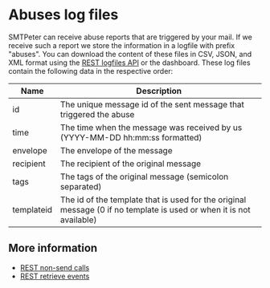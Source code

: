 # Abuses log files

SMTPeter can receive abuse reports that are triggered by your mail. If we
receive such a report we store the information in a logfile with prefix
"abuses". You can download the content of these files in CSV, JSON, and XML
format using the [REST logfiles API](rest-logfiles) or the dashboard. 
These log files contain the following data in the respective order:

| Name       | Description                                                                                                             |
| -----------| ----------------------------------------------------------------------------------------------------------------------- |
| id         | The unique message id of the sent message that triggered the abuse                                                      |
| time       | The time when the message was received by us (YYYY-MM-DD hh:mm:ss formatted)                                            |
| envelope   | The envelope of the message                                                                                             |
| recipient  | The recipient of the original message                                                                                   |
| tags       | The tags of the original message (semicolon separated)                                                                  |
| templateid | The id of the template that is used for the original message (0 if no template is used or when it is not available)     |

## More information

* [REST non-send calls](./rest-other-calls)
* [REST retrieve events](./rest-events)
